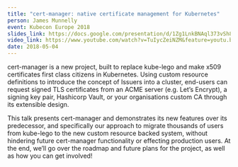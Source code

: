 ```yaml
---
title: "cert-manager: native certificate management for Kubernetes"
person: James Munnelly
event: Kubecon Europe 2018
slides_link: https://docs.google.com/presentation/d/1Zg1LnkBNAql373vSh8zZBUvgpD2Qsfp_oJ1X8zVV4tk/edit?usp=sharing
video_link: https://www.youtube.com/watch?v=TuIycZeiNZM&feature=youtu.be
date: 2018-05-04
---
```


cert-manager is a new project, built to replace kube-lego and make x509 certificates first class citizens in Kubernetes. Using custom resource definitions to introduce the concept of Issuers into a cluster, end-users can request signed TLS certificates from an ACME server (e.g. Let’s Encrypt), a signing key pair, Hashicorp Vault, or your organisations custom CA through its extensible design.

This talk presents cert-manager and demonstrates its new features over its predecessor, and specifically our approach to migrate thousands of users from kube-lego to the new custom resource backed system, without hindering future cert-manager functionality or effecting production users. At the end, we’ll go over the roadmap and future plans for the project, as well as how you can get involved!
